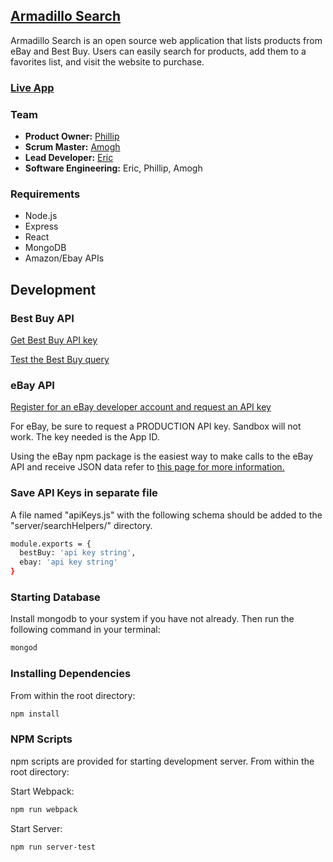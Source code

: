 ## [Armadillo Search](https://damp-badlands-35259.herokuapp.com/)
Armadillo Search is an open source web application that lists products from eBay and Best Buy. Users can easily search for products, add them to a favorites list, and visit the website to purchase.

### [Live App](https://damp-badlands-35259.herokuapp.com/) 

### Team
- __Product Owner:__ [Phillip](https://github.com/th0s)
- __Scrum Master:__ [Amogh](https://github.com/akambale)
- __Lead Developer:__ [Eric](https://github.com/erichoonpark)
- __Software Engineering:__ Eric, Phillip, Amogh


### Requirements
- Node.js
- Express
- React
- MongoDB
- Amazon/Ebay APIs

## Development

### Best Buy API
[Get Best Buy API key](https://developer.bestbuy.com/)
   
[Test the Best Buy query](https://bestbuyapis.github.io/bby-query-builder/#/productSearch)

### eBay API
[Register for an eBay developer account and request an API key](https://developer.ebay.com/DevZone/account/)
   
For eBay, be sure to request a PRODUCTION API key. Sandbox will not work. The key needed is the App ID.
   
Using the eBay npm package is the easiest way to make calls to the eBay API and receive JSON data refer to [this page for more information.](https://www.npmjs.com/package/ebay)

### Save API Keys in separate file
   A file named "apiKeys.js" with the following schema should be added to the "server/searchHelpers/" directory. 

```sh
module.exports = {
  bestBuy: 'api key string',
  ebay: 'api key string'
}
```

### Starting Database 
Install mongodb to your system if you have not already. Then run the following command in your terminal:

```sh
mongod
```

### Installing Dependencies 

From within the root directory:

```sh
npm install
```

### NPM Scripts
npm scripts are provided for starting development server. From within the root directory:

Start Webpack:
```sh
npm run webpack
```

Start Server:
```sh
npm run server-test
```
